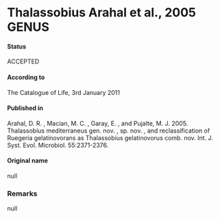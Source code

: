 Thalassobius Arahal et al., 2005 GENUS
=======

#### Status
ACCEPTED

#### According to
The Catalogue of Life, 3rd January 2011

#### Published in
Arahal, D. R. , Macian, M. C. , Garay, E. , and Pujalte, M. J. 2005. Thalassobius mediterraneus gen. nov. , sp. nov. , and reclassification of Ruegeria gelatinovorans as Thalassobius gelatinovorus comb. nov. Int. J. Syst. Evol. Microbiol. 55:2371-2376.

#### Original name
null

### Remarks
null